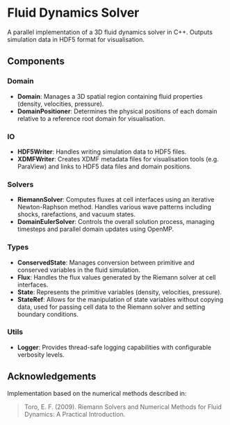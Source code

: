 # Fluid Dynamics Solver

A parallel implementation of a 3D fluid dynamics solver in C++. Outputs simulation data in HDF5 format for visualisation.

## Components

### Domain
- **Domain**: Manages a 3D spatial region containing fluid properties (density, velocities, pressure).
- **DomainPositioner**: Determines the physical positions of each domain relative to a reference root domain for visualisation.

### IO
- **HDF5Writer**: Handles writing simulation data to HDF5 files.
- **XDMFWriter**: Creates XDMF metadata files for visualisation tools (e.g. ParaView) and links to HDF5 data files and domain positions.

### Solvers
- **RiemannSolver**: Computes fluxes at cell interfaces using an iterative Newton-Raphson method. Handles various wave patterns including shocks, rarefactions, and vacuum states.
- **DomainEulerSolver**: Controls the overall solution process, managing timesteps and parallel domain updates using OpenMP.

### Types
- **ConservedState**: Manages conversion between primitive and conserved variables in the fluid simulation.
- **Flux**: Handles the flux values generated by the Riemann solver at cell interfaces.
- **State**: Represents the primitive variables (density, velocities, pressure).
- **StateRef**: Allows for the manipulation of state variables without copying data, used for passing cell data to the Riemann solver and setting boundary conditions.

### Utils
- **Logger**: Provides thread-safe logging capabilities with configurable verbosity levels.

## Acknowledgements

Implementation based on the numerical methods described in:
> Toro, E. F. (2009). Riemann Solvers and Numerical Methods for Fluid Dynamics: A Practical Introduction.